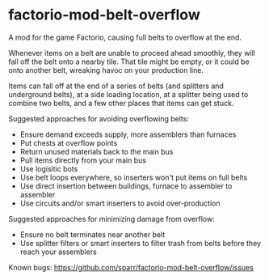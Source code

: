 # factorio-mod-belt-overflow
A mod for the game Factorio, causing full belts to overflow at the end.

Whenever items on a belt are unable to proceed ahead smoothly, they will fall off the belt onto a nearby tile. That tile might be empty, or it could be onto another belt, wreaking havoc on your production line.

Items can fall off at the end of a series of belts (and splitters and underground belts), at a side loading location, at a splitter being used to combine two belts, and a few other places that items can get stuck.

Suggested approaches for avoiding overflowing belts:
* Ensure demand exceeds supply, more assemblers than furnaces
* Put chests at overflow points
* Return unused materials back to the main bus
* Pull items directly from your main bus
* Use logisitic bots
* Use belt loops everywhere, so inserters won't put items on full belts
* Use direct insertion between buildings, furnace to assembler to assembler
* Use circuits and/or smart inserters to avoid over-production

Suggested approaches for minimizing damage from overflow:
* Ensure no belt terminates near another belt
* Use splitter filters or smart inserters to filter trash from belts before they reach your assemblers

Known bugs:
https://github.com/sparr/factorio-mod-belt-overflow/issues